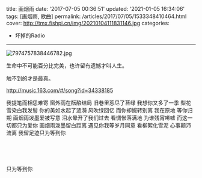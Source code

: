 title: 画烟雨
date: '2017-07-05 00:36:51'
updated: '2021-01-05 16:34:06'
tags: [画烟雨, 歌曲]
permalink: /articles/2017/07/05/1533348410464.html
cover: http://tmx.fishpi.cn/img/20210104111831146.jpg
categories: 
- 坏掉的Radio
---
![7974757838446782.jpg](http://tmx.fishpi.cn/img/20210104111831146.jpg)

生命中不可能百分比完美，也许留有遗憾才叫人生。

触不到的才是最真。

<!--more-->

http://music.163.com/#/song?id=34338185

> 

我提笔而相思难寄
窗外雨在酝酿结局
旧巷里惹尽了苔绿
我想你又多了一季
梨花雪染白我发髻
你的美如水起了涟漪
风吹绿回忆
而你却婉转别离
我在原地
等你归期
画烟雨泼墨爱被写意
泪水晕开了我们过去
看惆怅落满地
为谁残宵唏嘘
而这一切都只为爱你
画烟雨泼墨留白距离
遇见你我等岁月同意
看柳絮化雪泥
心事颠沛流离
我留足迹只为等到你

&nbsp;

&nbsp;

只为等到你

